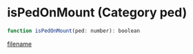 # isPedOnMount (Category ped)

```js
function isPedOnMount(ped: number): boolean
```

[filename](isPedOnMount_m.md ':include')